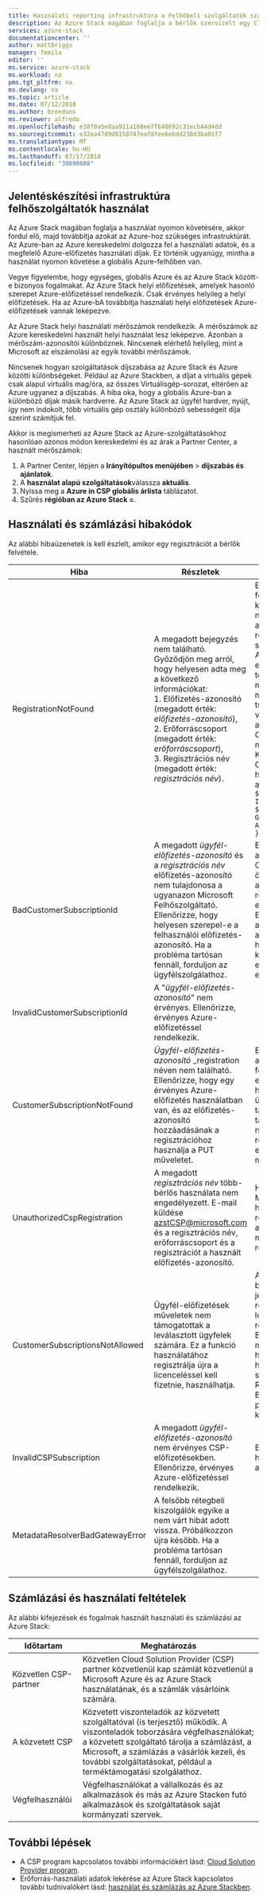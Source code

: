```yaml
---
title: Használati reporting infrastruktúra a Felhőbeli szolgáltatók számára az Azure Stackhez |} A Microsoft Docs
description: Az Azure Stack magában foglalja a bérlők szervizelt egy Cloud Service Provider (CSP), akkor fordul elő, majd továbbítja azokat az Azure használatának nyomon követéséhez szükséges infrastruktúrát.
services: azure-stack
documentationcenter: ''
author: mattbriggs
manager: femila
editor: ''
ms.service: azure-stack
ms.workload: na
pms.tgt_pltfrm: na
ms.devlang: na
ms.topic: article
ms.date: 07/12/2018
ms.author: brenduns
ms.reviewer: alfredo
ms.openlocfilehash: e38f0a5e8aa911a168ee7f648692c31ecb44d4dd
ms.sourcegitcommit: e32ea47d9d8158747eaf8fee6ebdd238d3ba01f7
ms.translationtype: MT
ms.contentlocale: hu-HU
ms.lasthandoff: 07/17/2018
ms.locfileid: "39090608"
---
```

## <a name="usage-reporting-infrastructure-for-cloud-service-providers"></a>Jelentéskészítési infrastruktúra felhőszolgáltatók használat

Az Azure Stack magában foglalja a használat nyomon követésére, akkor fordul elő, majd továbbítja azokat az Azure-hoz szükséges infrastruktúrát. Az Azure-ban az Azure kereskedelmi dolgozza fel a használati adatok, és a megfelelő Azure-előfizetés használati díjak. Ez történik ugyanúgy, mintha a használat nyomon követése a globális Azure-felhőben van.

Vegye figyelembe, hogy egységes, globális Azure és az Azure Stack között-e bizonyos fogalmakat. Az Azure Stack helyi előfizetések, amelyek hasonló szerepet Azure-előfizetéssel rendelkezik. Csak érvényes helyileg a helyi előfizetések. Ha az Azure-bA továbbítja használati helyi előfizetések Azure-előfizetések vannak leképezve.

Az Azure Stack helyi használati mérőszámok rendelkezik. A mérőszámok az Azure kereskedelmi használt helyi használat lesz leképezve. Azonban a mérőszám-azonosítói különböznek. Nincsenek elérhető helyileg, mint a Microsoft az elszámolási az egyik további mérőszámok.

Nincsenek hogyan szolgáltatások díjszabása az Azure Stack és Azure közötti különbségeket. Például az Azure Stackben, a díjat a virtuális gépek csak alapul virtuális mag/óra, az összes Virtuálisgép-sorozat, eltérően az Azure ugyanez a díjszabás. A hiba oka, hogy a globális Azure-ban a különböző díjak másik hardverre. Az Azure Stack az ügyfél hardver, nyújt, így nem indokolt, több virtuális gép osztály különböző sebességeit díja szerint számítjuk fel.

Akkor is megismerheti az Azure Stack az Azure-szolgáltatásokhoz hasonlóan azonos módon kereskedelmi és az árak a Partner Center, a használt mérőszámok:

1. A Partner Center, lépjen a **Irányítópultos menüjében** > **díjszabás és ajánlatok**.
2. A **használat alapú szolgáltatások**válassza **aktuális**.
3. Nyissa meg a **Azure in CSP globális árlista** táblázatot.
4. Szűrés **régióban az Azure Stack =**.

## <a name="usage-and-billing-error-codes"></a>Használati és számlázási hibakódok

Az alábbi hibaüzenetek is kell észlelt, amikor egy regisztrációt a bérlők felvétele.

| Hiba                           | Részletek                                                                                                                                                                                                                                                                                                                           | Megjegyzések                                                                                                                                                                                                                                                                                                                                                                                                                                                                                                                                                                                                            |
|---------------------------------|-----------------------------------------------------------------------------------------------------------------------------------------------------------------------------------------------------------------------------------------------------------------------------------------------------------------------------------|---------------------------------------------------------------------------------------------------------------------------------------------------------------------------------------------------------------------------------------------------------------------------------------------------------------------------------------------------------------------------------------------------------------------------------------------------------------------------------------------------------------------------------------------------------------------------------------------------------------------|
| RegistrationNotFound            | A megadott bejegyzés nem található. Győződjön meg arról, hogy helyesen adta meg a következő információkat:<br>1. Előfizetés-azonosító (megadott érték: _előfizetés-azonosító_),<br>2. Erőforráscsoport (megadott érték: _erőforráscsoport_),<br>3. Regisztrációs név (megadott érték: _regisztrációs név_).                             | Ez a hiba általában akkor fordul elő, ha az adatokat a kezdeti regisztráció mutató nem megfelelő. Ellenőrizze az erőforráscsoportot és a regisztráció nevére van szüksége, megkeresni, az Azure Portalon, az összes erőforrás listáját. Ha egynél több regisztrációs erőforrás megkereséséhez tekintse meg a CloudDeploymentID tulajdonságaiban, és válassza ki a regisztrációt, amelynek CloudDeploymentID megegyezik a felhőben. Keresse meg a CloudDeploymentID, használható a PowerShell az Azure Stack:<br>`$azureStackStampInfo = Invoke-Command -Session $session -ScriptBlock { Get-AzureStackStampInformation }` |
| BadCustomerSubscriptionId       | A megadott _ügyfél-előfizetés-azonosító_ és a _regisztrációs név_ előfizetés-azonosító nem tulajdonosa a ugyanazon Microsoft Felhőszolgáltató. Ellenőrizze, hogy helyesen szerepel-e a felhasználói előfizetés-azonosító. Ha a probléma tartósan fennáll, forduljon az ügyfélszolgálathoz. | Ez a hiba akkor fordul elő, amikor az ügyfél-előfizetés CSP-előfizetésekben, de ez összesíti egy CSP-partner, amelyhez a kezdeti regisztráció használt előfizetés-összesíti eltérő. Ez az ellenőrzés jön létre, amely egy CSP-partnerrel, aki nem tehető felelőssé a használt Azure Stackhez készült számlázási eredményez olyan helyzet elkerülése érdekében.                                                                                                                                                                                                                                                                          |
| InvalidCustomerSubscriptionId   | A "_ügyfél-előfizetés-azonosító_" nem érvényes. Ellenőrizze, érvényes Azure-előfizetéssel rendelkezik.                                                                                                                                                                         |                                                                                                                                                                                                                                                                                                                                                                                                                                                                                                                                                                                                                     |
| CustomerSubscriptionNotFound    | _Ügyfél-előfizetés-azonosító_ _registration néven nem található. Ellenőrizze, hogy egy érvényes Azure-előfizetés használatban van, és az előfizetés-azonosító hozzáadásának a regisztrációhoz használja a PUT műveletet.                                                   | Ez a hiba akkor fordul elő, amikor próbál meg nem felelőség súlyossága, amely egy bérlőt egy előfizetés hozzá van adva, és az ügyfél-előfizetés nem található a regisztráció társítani kell. Az ügyfél még nem lett hozzáadva a regisztrációhoz, vagy az előfizetés-azonosító nem megfelelően lett írva.                                                                                                                                                                                                                                                                                                                                |
| UnauthorizedCspRegistration     | A megadott _regisztrációs név_ több-bérlős használata nem engedélyezett. E-mail küldése azstCSP@microsoft.com és a regisztrációs név, erőforráscsoport és a regisztrációt a használt előfizetés-azonosító.                                                                                    | Hagyja jóvá a több-bérlős Microsoft bérlők hozzáadása előtt kell egy regisztrációt. Tekintse meg a jelen dokumentum további magyarázatot szakasz regisztrálása bérlők.                                                                                                                                                                                                                                                                                                                                                                                                             |
| CustomerSubscriptionsNotAllowed | Ügyfél-előfizetések műveletek nem támogatottak a leválasztott ügyfelek számára. Ez a funkció használatához regisztrálja újra a licenceléssel kell fizetnie, használhatja.                                                                                                                                                                    | A regisztráció, amelyhez bérlők hozzáadni kívánt azt jelenti, az egy kapacitás-regisztrációt, létrehozásakor a regisztráció, a paraméter BillingModel kapacitás lett megadva. Feladatonként használja a regisztráció hozzáadása a bérlők számára engedélyezett. Regisztrálja újra az BillingModel PayAsYouUse paraméter használatával kell.                                                                                                                                                                                                                                                                                          |
| InvalidCSPSubscription          | A megadott _ügyfél-előfizetés-azonosító_ nem érvényes CSP-előfizetésekben. Ellenőrizze, érvényes Azure-előfizetéssel rendelkezik.                                                                                                                                                        | Ez a leginkább valószínű, hogy az ügyfél-előfizetés alatt elírt miatt.                                                                                                                                                                                                                                                                                                                                                                                                                                                                                                                                        |
| MetadataResolverBadGatewayError | A felsőbb rétegbeli kiszolgálók egyike a nem várt hibát adott vissza. Próbálkozzon újra később. Ha a probléma tartósan fennáll, forduljon az ügyfélszolgálathoz.                                                                                                                                                                                                |                                                                                                                                                                                                                                                                                                                                                                                                                                                                                                                                                                                                                     |

## <a name="terms-used-for-billing-and-usage"></a>Számlázási és használati feltételek

Az alábbi kifejezések és fogalmak használt használati és számlázási az Azure Stack:

| Időtartam | Meghatározás |
| --- | --- |
| Közvetlen CSP-partner | Közvetlen Cloud Solution Provider (CSP) partner közvetlenül kap számlát közvetlenül a Microsoft Azure és az Azure Stack használatának, és a számlák vásárlóink számára. |
| A közvetett CSP | Közvetett viszonteladók az közvetett szolgáltatóval (is terjesztő) működik. A viszonteladók toborzására végfelhasználókat; a közvetett szolgáltató tárolja a számlázást, a Microsoft, a számlázás a vásárlók kezeli, és további szolgáltatásokat, például a terméktámogatási szolgálathoz. |
| Végfelhasználói | Végfelhasználókat a vállalkozás és az alkalmazások és más az Azure Stacken futó alkalmazások és szolgáltatások saját kormányzati szervek. |

## <a name="next-steps"></a>További lépések

 - A CSP program kapcsolatos további információkért lásd: [Cloud Solution Provider program](https://partnercenter.microsoft.com/en-us/partner/programs).
 - Erőforrás-használati adatok lekérése az Azure Stack kapcsolatos további tudnivalókért lásd: [használat és számlázás az Azure Stackben](azure-stack-billing-and-chargeback.md).
